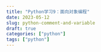 ```yaml
---
title: "Python学习9：面向对象编程"
date: 2023-05-12
slug: python-comment-and-variable
draft: true
categories: ["python"]
tags: ["python"]
---
```

